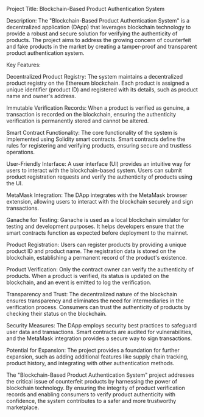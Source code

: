 Project Title: Blockchain-Based Product Authentication System

Description:
The "Blockchain-Based Product Authentication System" is a decentralized application (DApp) that leverages blockchain technology to provide a robust and secure solution for verifying the authenticity of products. The project aims to address the growing concern of counterfeit and fake products in the market by creating a tamper-proof and transparent product authentication system.

Key Features:

Decentralized Product Registry: The system maintains a decentralized product registry on the Ethereum blockchain. Each product is assigned a unique identifier (product ID) and registered with its details, such as product name and owner's address.

Immutable Verification Records: When a product is verified as genuine, a transaction is recorded on the blockchain, ensuring the authenticity verification is permanently stored and cannot be altered.

Smart Contract Functionality: The core functionality of the system is implemented using Solidity smart contracts. Smart contracts define the rules for registering and verifying products, ensuring secure and trustless operations.

User-Friendly Interface: A user interface (UI) provides an intuitive way for users to interact with the blockchain-based system. Users can submit product registration requests and verify the authenticity of products using the UI.

MetaMask Integration: The DApp integrates with the MetaMask browser extension, allowing users to interact with the blockchain securely and sign transactions.

Ganache for Testing: Ganache is used as a local blockchain simulator for testing and development purposes. It helps developers ensure that the smart contracts function as expected before deployment to the mainnet.

Product Registration: Users can register products by providing a unique product ID and product name. The registration data is stored on the blockchain, establishing a permanent record of the product's existence.

Product Verification: Only the contract owner can verify the authenticity of products. When a product is verified, its status is updated on the blockchain, and an event is emitted to log the verification.

Transparency and Trust: The decentralized nature of the blockchain ensures transparency and eliminates the need for intermediaries in the verification process. Consumers can trust the authenticity of products by checking their status on the blockchain.

Security Measures: The DApp employs security best practices to safeguard user data and transactions. Smart contracts are audited for vulnerabilities, and the MetaMask integration provides a secure way to sign transactions.

Potential for Expansion: The project provides a foundation for further expansion, such as adding additional features like supply chain tracking, product history, and integrating with other authentication methods.

The "Blockchain-Based Product Authentication System" project addresses the critical issue of counterfeit products by harnessing the power of blockchain technology. By ensuring the integrity of product verification records and enabling consumers to verify product authenticity with confidence, the system contributes to a safer and more trustworthy marketplace.
